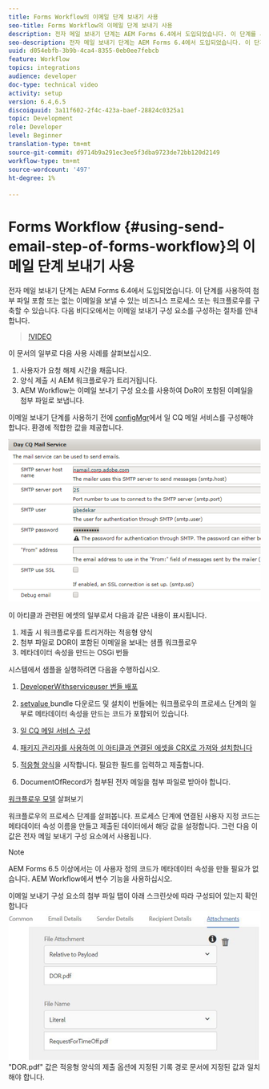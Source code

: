 ```yaml
---
title: Forms Workflow의 이메일 단계 보내기 사용
seo-title: Forms Workflow의 이메일 단계 보내기 사용
description: 전자 메일 보내기 단계는 AEM Forms 6.4에서 도입되었습니다. 이 단계를 사용하여 첨부 파일 포함 또는 없는 이메일을 보낼 수 있는 비즈니스 프로세스 또는 워크플로우를 구축할 수 있습니다. 다음 비디오에서는 이메일 보내기 구성 요소를 구성하는 절차를 안내합니다
seo-description: 전자 메일 보내기 단계는 AEM Forms 6.4에서 도입되었습니다. 이 단계를 사용하여 첨부 파일 포함 또는 없는 이메일을 보낼 수 있는 비즈니스 프로세스 또는 워크플로우를 구축할 수 있습니다. 다음 비디오에서는 이메일 보내기 구성 요소를 구성하는 절차를 안내합니다
uuid: d054ebfb-3b9b-4ca4-8355-0eb0ee7febcb
feature: Workflow
topics: integrations
audience: developer
doc-type: technical video
activity: setup
version: 6.4,6.5
discoiquuid: 3a11f602-2f4c-423a-baef-28824c0325a1
topic: Development
role: Developer
level: Beginner
translation-type: tm+mt
source-git-commit: d9714b9a291ec3ee5f3dba9723de72bb120d2149
workflow-type: tm+mt
source-wordcount: '497'
ht-degree: 1%

---
```



# Forms Workflow {#using-send-email-step-of-forms-workflow}의 이메일 단계 보내기 사용

전자 메일 보내기 단계는 AEM Forms 6.4에서 도입되었습니다. 이 단계를 사용하여 첨부 파일 포함 또는 없는 이메일을 보낼 수 있는 비즈니스 프로세스 또는 워크플로우를 구축할 수 있습니다. 다음 비디오에서는 이메일 보내기 구성 요소를 구성하는 절차를 안내합니다.

>[!VIDEO](https://video.tv.adobe.com/v/21499/?quality=9&learn=on)

이 문서의 일부로 다음 사용 사례를 살펴보십시오.

1. 사용자가 요청 해제 시간을 채웁니다.
1. 양식 제출 시 AEM 워크플로우가 트리거됩니다.
1. AEM Workflow는 이메일 보내기 구성 요소를 사용하여 DoR이 포함된 이메일을 첨부 파일로 보냅니다.

이메일 보내기 단계를 사용하기 전에 [configMgr](http://localhost:4502/system/console/configMgr)에서 일 CQ 메일 서비스를 구성해야 합니다. 환경에 적합한 값을 제공합니다.

![일 CQ 메일 서비스 구성](assets/mailservice.png)

이 아티클과 관련된 에셋의 일부로서 다음과 같은 내용이 표시됩니다.

1. 제출 시 워크플로우를 트리거하는 적응형 양식
1. 첨부 파일로 DOR이 포함된 이메일을 보내는 샘플 워크플로우
1. 메타데이터 속성을 만드는 OSGi 번들

시스템에서 샘플을 실행하려면 다음을 수행하십시오.

1. [DeveloperWithserviceuser 번들 배포](/help/forms/assets/common-osgi-bundles/DevelopingWithServiceUser.jar)

1. [setvalue ](/help/forms/assets/common-osgi-bundles/SetValueApp.core-1.0-SNAPSHOT.jar)bundle 다운로드 및 설치이 번들에는 워크플로우의 프로세스 단계의 일부로 메타데이터 속성을 만드는 코드가 포함되어 있습니다.
1. [일 CQ 메일 서비스 구성](https://helpx.adobe.com/experience-manager/6-5/sites/administering/using/notification.html)
1. [패키지 관리자를 사용하여 이 아티클과 연결된 에셋을 CRX로 가져와 설치합니다](assets/emaildoraemformskt.zip)
1. [적응형 양식](http://localhost:4502/content/dam/formsanddocuments/helpx/timeoffrequestform/jcr:content?wcmmode=disabled)을 시작합니다. 필요한 필드를 입력하고 제출합니다.
1. DocumentOfRecord가 첨부된 전자 메일을 첨부 파일로 받아야 합니다.

[워크플로우 모델](http://localhost:4502/editor.html/conf/global/settings/workflow/models/emaildor.html) 살펴보기

워크플로우의 프로세스 단계를 살펴봅니다. 프로세스 단계에 연결된 사용자 지정 코드는 메타데이터 속성 이름을 만들고 제출된 데이터에서 해당 값을 설정합니다. 그런 다음 이 값은 전자 메일 보내기 구성 요소에서 사용됩니다.

>[!NOTE]
>
>AEM Forms 6.5 이상에서는 이 사용자 정의 코드가 메타데이터 속성을 만들 필요가 없습니다. AEM Workflow에서 변수 기능을 사용하십시오.

이메일 보내기 구성 요소의 첨부 파일 탭이 아래 스크린샷에 따라 구성되어 있는지 확인합니다
![전자 메일 첨부 파일 탭 보내기](assets/sendemailcomponentconfigure.jpg)&quot;DOR.pdf&quot; 값은 적응형 양식의 제출 옵션에 지정된 기록 경로 문서에 지정된 값과 일치해야 합니다.

